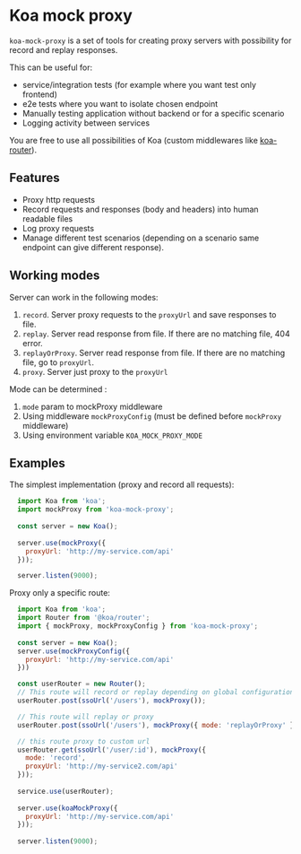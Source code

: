 # Koa mock proxy

`koa-mock-proxy` is a set of tools for creating proxy servers with possibility for record and replay responses.

This can be useful for:
 * service/integration tests (for example where you want test only frontend)
 * e2e tests where you want to isolate chosen endpoint
 * Manually testing application without backend or for a specific scenario
 * Logging activity between services

You are free to use all possibilities of Koa (custom middlewares like [koa-router](https://www.npmjs.com/package/koa-router)).

## Features
 * Proxy http requests
 * Record requests and responses (body and headers) into human readable files
 * Log proxy requests
 * Manage different test scenarios (depending on a scenario same endpoint can give different response).

## Working modes

Server can work in the following modes:

1. `record`. Server proxy requests to the `proxyUrl` and save responses to file.
2. `replay`. Server read response from file. If there are no matching file, 404 error.
3. `replayOrProxy`. Server read response from file. If there are no matching file, go to `proxyUrl`.
4. `proxy`. Server just proxy to the `proxyUrl`

Mode can be determined :
1. `mode` param to mockProxy middleware
2. Using middleware `mockProxyConfig` (must be defined before `mockProxy` middleware)
3. Using environment variable `KOA_MOCK_PROXY_MODE`

## Examples

The simplest implementation (proxy and record all requests):

```js
  import Koa from 'koa';
  import mockProxy from 'koa-mock-proxy';
  
  const server = new Koa();
  
  server.use(mockProxy({
    proxyUrl: 'http://my-service.com/api'
  }));

  server.listen(9000);
```

Proxy only a specific route:

```js
  import Koa from 'koa';
  import Router from '@koa/router';
  import { mockProxy, mockProxyConfig } from 'koa-mock-proxy';
  
  const server = new Koa();
  server.use(mockProxyConfig({
    proxyUrl: 'http://my-service.com/api'
  }))

  const userRouter = new Router();
  // This route will record or replay depending on global configuration
  userRouter.post(ssoUrl('/users'), mockProxy());

  // This route will replay or proxy
  userRouter.post(ssoUrl('/users'), mockProxy({ mode: 'replayOrProxy' }));

  // this route proxy to custom url
  userRouter.get(ssoUrl('/user/:id'), mockProxy({ 
    mode: 'record',
    proxyUrl: 'http://my-service2.com/api'
  }));
  
  service.use(userRouter);
  
  server.use(koaMockProxy({
    proxyUrl: 'http://my-service.com/api'
  }));
  
  server.listen(9000);
```